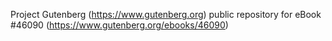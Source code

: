 Project Gutenberg (https://www.gutenberg.org) public repository for eBook #46090 (https://www.gutenberg.org/ebooks/46090)
